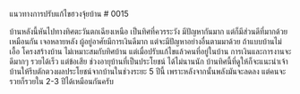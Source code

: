 แนวทางการปรับแก้ไขฮวงจุ้ยบ้าน # 0015

บ้านหลังนี้หันไปทางทิศตะวันตกเฉียงเหนือ เป็นทิศที่ควรระวัง มีปัญหากันมาก แต่ก็มีส่วนดีที่มากด้วยเหมือนกัน เจอหลายหลัง ผู้อยู่อาศัยมีการเงินดีมาก แต่จะมีปัญหาอย่างอื่นตามมาด้วย ถ้าแบบบ้านไม่เอื้อ โครงสร้างบ้าน ไม่เหมาะสมกับทิศบ้าน แต่เมื่อปรับแก้ไขแล้วคนที่อยู่ในบ้าน การเงินและการงานจะดีมากๆ รวยได้เร็ว แต่ข้อเสีย ช่วงอายุบ้านที่เป็นประโยชน์ ได้ไม่นานนัก บ้านทิศนี้ที่ดูให้ก็จะแนะนำเจ้าบ้านให้รีบตักตวงผลประโยชน์จากบ้านในช่วงระยะ 5 ปีนี้ เพราะหลังจากนั้นพลังมันจะลดลง แต่คนจะรวยก็รวยใน 2-3 ปีได้เหมือนกันครับ
